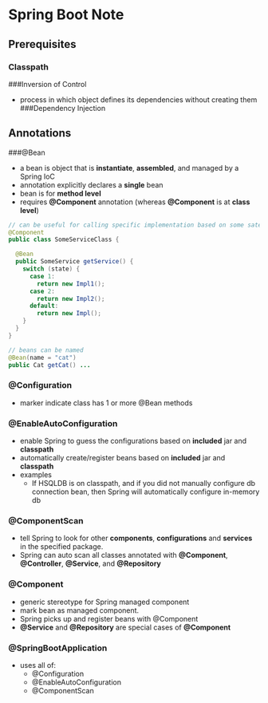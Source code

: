# Spring Boot Note

## Prerequisites

### Classpath
###Inversion of Control
- process in which object defines its dependencies without creating them
###Dependency Injection


## Annotations

###@Bean
- a bean is object that is **instantiate**, **assembled**, and managed by a Spring IoC
- annotation explicitly declares a **single** bean  
- bean is for **method level**
- requires **@Component** annotation (whereas **@Component** is at **class level**)

```java
// can be useful for calling specific implementation based on some sate.
@Component
public class SomeServiceClass {

  @Bean
  public SomeService getService() {
    switch (state) {
      case 1:
        return new Impl1();
      case 2:
        return new Impl2();
      default:
        return new Impl();
    }
  }
}

// beans can be named
@Bean(name = "cat") 
public Cat getCat() ...
```

### @Configuration
- marker indicate class has 1 or more @Bean methods

### @EnableAutoConfiguration
- enable Spring to guess the configurations based on **included** jar and **classpath**
- automatically create/register beans based on **included** jar and **classpath**
- examples
    - If HSQLDB is on classpath, and if you did not manually configure db connection bean, then Spring will 
    automatically configure in-memory db

### @ComponentScan
- tell Spring to look for other **components**, **configurations** and **services** in the specified
package.
- Spring can auto scan all classes annotated with **@Component**, **@Controller**,
  **@Service**, and **@Repository**
  
### @Component
- generic stereotype for Spring managed component
- mark bean as managed component.
- Spring picks up and register beans with @Component
- **@Service** and **@Repository** are special cases of **@Component**


### @SpringBootApplication
- uses all of:
    - @Configuration
    - @EnableAutoConfiguration
    - @ComponentScan